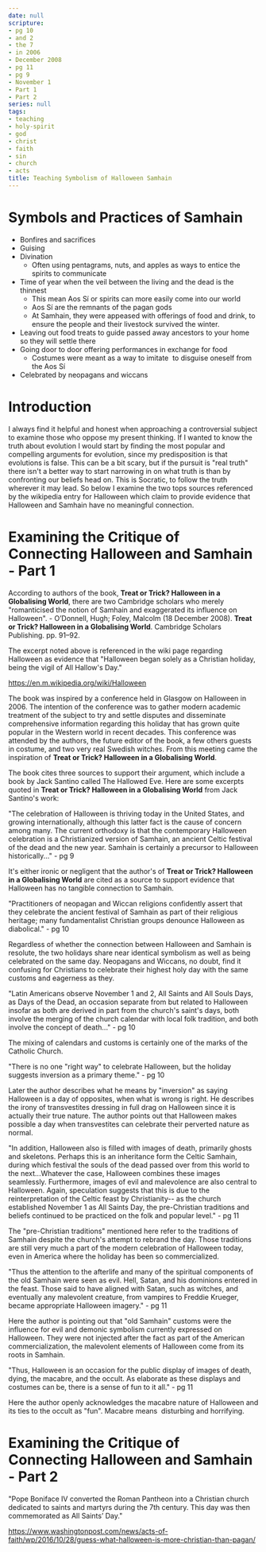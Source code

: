 ```yaml
---
date: null
scripture:
- pg 10
- and 2
- the 7
- in 2006
- December 2008
- pg 11
- pg 9
- November 1
- Part 1
- Part 2
series: null
tags:
- teaching
- holy-spirit
- god
- christ
- faith
- sin
- church
- acts
title: Teaching Symbolism of Halloween Samhain
---
```



#

# Symbols and Practices of Samhain

- Bonfires and sacrifices
- Guising
- Divination
    - Often using pentagrams, nuts, and apples as ways to entice the spirits to communicate
- Time of year when the veil between the living and the dead is the thinnest
    - This mean Aos Sí or spirits can more easily come into our world
    - Aos Sí are the remnants of the pagan gods
    - At Samhain, they were appeased with offerings of food and drink, to ensure the people and their livestock survived the winter.
- Leaving out food treats to guide passed away ancestors to your home so they will settle there
- Going door to door offering performances in exchange for food
    - Costumes were meant as a way to imitate  to disguise oneself from the Aos Sí
- Celebrated by neopagans and wiccans

# Introduction

I always find it helpful and honest when approaching a controversial subject to examine those who oppose my present thinking. If I wanted to know the truth about evolution I would start by finding the most popular and compelling arguments for evolution, since my predisposition is that evolutions is false. This can be a bit scary, but if the pursuit is "real truth" there isn't a better way to start narrowing in on what truth is than by confronting our beliefs head on. This is Socratic, to follow the truth wherever it may lead. So below I examine the two tops sources referenced by the wikipedia entry for Halloween which claim to provide evidence that Halloween and Samhain have no meaningful connection.

# Examining the Critique of Connecting Halloween and Samhain - Part 1

According to authors of the book, **Treat or Trick? Halloween in a Globalising World**, there are two Cambridge scholars who merely "romanticised the notion of Samhain and exaggerated its influence on Halloween". - O’Donnell, Hugh; Foley, Malcolm (18 December 2008). **Treat or Trick? Halloween in a Globalising World**. Cambridge Scholars Publishing. pp. 91–92.

The excerpt noted above is referenced in the wiki page regarding Halloween as evidence that "Halloween began solely as a Christian holiday, being the vigil of All Hallow's Day."

https://en.m.wikipedia.org/wiki/Halloween

The book was inspired by a conference held in Glasgow on Halloween in 2006. The intention of the conference was to gather modern academic treatment of the subject to try and settle disputes and disseminate comprehensive information regarding this holiday that has grown quite popular in the Western world in recent decades. This conference was attended by the authors, the future editor of the book, a few others guests in costume, and two very real Swedish witches. From this meeting came the inspiration of **Treat or Trick? Halloween in a Globalising World**.

The book cites three sources to support their argument, which include a book by Jack Santino called The Hallowed Eve. Here are some excerpts quoted in **Treat or Trick? Halloween in a Globalising World** from Jack Santino's work:

"The celebration of Halloween is thriving today in the United States, and growing internationally, although this latter fact is the cause of concern among many. The current orthodoxy is that the contemporary Halloween celebration is a Christianized version of Samhain, an ancient Celtic festival of the dead and the new year. Samhain is certainly a precursor to Halloween historically..." - pg 9

It's either ironic or negligent that the author's of **Treat or Trick? Halloween in a Globalising World** are cited as a source to support evidence that Halloween has no tangible connection to Samhain.

"Practitioners of neopagan and Wiccan religions confidently assert that they celebrate the ancient festival of Samhain as part of their religious heritage; many fundamentalist Christian groups denounce Halloween as diabolical." - pg 10

Regardless of whether the connection between Halloween and Samhain is resolute, the two holidays share near identical symbolism as well as being celebrated on the same day. Neopagans and Wiccans, no doubt, find it confusing for Christians to celebrate their highest holy day with the same customs and eagerness as they.

"Latin Americans observe November 1 and 2, All Saints and All Souls Days, as Days of the Dead, an occasion separate from but related to Halloween insofar as both are derived in part from the church's saint's days, both involve the merging of the church calendar with local folk tradition, and both involve the concept of death..." - pg 10

The mixing of calendars and customs is certainly one of the marks of the Catholic Church.

"There is no one "right way" to celebrate Halloween, but the holiday suggests inversion as a primary theme." - pg 10

Later the author describes what he means by "inversion" as saying Halloween is a day of opposites, when what is wrong is right. He describes the irony of transvestites dressing in full drag on Halloween since it is actually their true nature. The author points out that Halloween makes possible a day when transvestites can celebrate their perverted nature as normal.

"In addition, Halloween also is filled with images of death, primarily ghosts and skeletons. Perhaps this is an inheritance form the Celtic Samhain, during which festival the souls of the dead passed over from this world to the next...Whatever the case, Halloween combines these images seamlessly. Furthermore, images of evil and malevolence are also central to Halloween. Again, speculation suggests that this is due to the reinterpretation of the Celtic feast by Christianity-- as the church established November 1 as All Saints Day, the pre-Christian traditions and beliefs continued to be practiced on the folk and popular level." - pg 11

The "pre-Christian traditions" mentioned here refer to the traditions of Samhain despite the church's attempt to rebrand the day. Those traditions are still very much a part of the modern celebration of Halloween today, even in America where the holiday has been so commercialized.

"Thus the attention to the afterlife and many of the spiritual components of the old Samhain were seen as evil. Hell, Satan, and his dominions entered in the feast. Those said to have aligned with Satan, such as witches, and eventually any malevolent creature, from vampires to Freddie Krueger, became appropriate Halloween imagery." - pg 11

Here the author is pointing out that "old Samhain" customs were the influence for evil and demonic symbolism currently expressed on Halloween. They were not injected after the fact as part of the American commercialization, the malevolent elements of Halloween come from its roots in Samhain.

"Thus, Halloween is an occasion for the public display of images of death, dying, the macabre, and the occult. As elaborate as these displays and costumes can be, there is a sense of fun to it all." - pg 11

Here the author openly acknowledges the macabre nature of Halloween and its ties to the occult as "fun". Macabre means  disturbing and horrifying.

# Examining the Critique of Connecting Halloween and Samhain - Part 2

"Pope Boniface IV converted the Roman Pantheon into a Christian church dedicated to saints and martyrs during the 7th century. This day was then commemorated as All Saints’ Day."

https://www.washingtonpost.com/news/acts-of-faith/wp/2016/10/28/guess-what-halloween-is-more-christian-than-pagan/